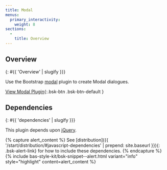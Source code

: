 ```yaml
---
title: Modal
menus:
  primary_interactivity:
    weight: 8
sections:
  -
    title: Overview
---
```


## Overview
{: #{{ 'Overview' | slugify }}}

Use the Bootstrap [modal](http://getbootstrap.com/javascript/#modal) plugin to create Modal dialogues.

[View Modal Plugin](http://getbootstrap.com/javascript/#modal){:.bsk-btn .bsk-btn-default }

## Dependencies
{: #{{ 'dependencies' | slugify }}}

This plugin depends upon [jQuery](https://jquery.com).

{% capture alert_content %}
See [distribution]({{ '/start/distribution/#javascript-dependencies' | prepend: site.baseurl }}){: .bsk-alert-link} for
how to include these dependencies.
{% endcapture %}
{% include bas-style-kit/bsk-snippet--alert.html
  variant="info"
  style="highlight"
  content=alert_content
%}
